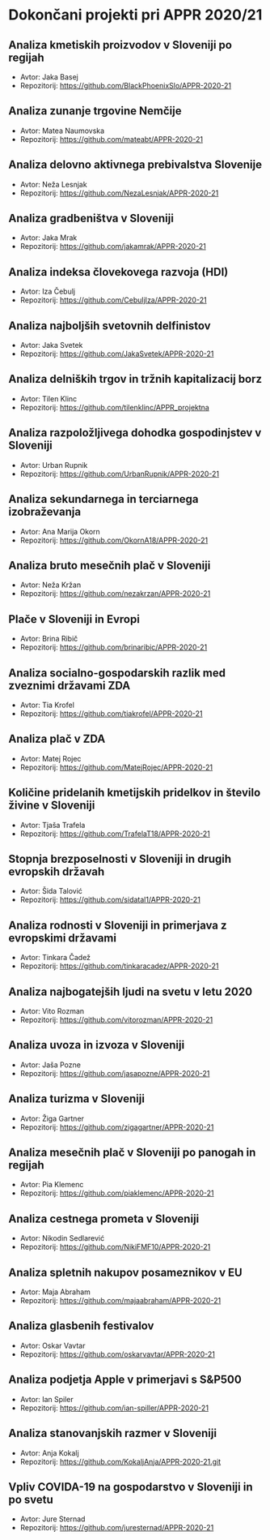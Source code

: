 # Dokončani projekti pri APPR 2020/21

## Analiza kmetiskih proizvodov v Sloveniji po regijah
* Avtor: Jaka Basej
* Repozitorij: https://github.com/BlackPhoenixSlo/APPR-2020-21

## Analiza zunanje trgovine Nemčije
* Avtor: Matea Naumovska
* Repozitorij: https://github.com/mateabt/APPR-2020-21

## Analiza delovno aktivnega prebivalstva Slovenije
* Avtor: Neža Lesnjak
* Repozitorij: https://github.com/NezaLesnjak/APPR-2020-21

## Analiza gradbeništva v Sloveniji
* Avtor: Jaka Mrak
* Repozitorij: https://github.com/jakamrak/APPR-2020-21

## Analiza indeksa človekovega razvoja (HDI)
* Avtor: Iza Čebulj
* Repozitorij: https://github.com/CebuljIza/APPR-2020-21

## Analiza najboljših svetovnih delfinistov
* Avtor: Jaka Svetek
* Repozitorij: https://github.com/JakaSvetek/APPR-2020-21

## Analiza delniških trgov in tržnih kapitalizacij borz
* Avtor: Tilen Klinc
* Repozitorij: https://github.com/tilenklinc/APPR_projektna

## Analiza razpoložljivega dohodka gospodinjstev v Sloveniji
* Avtor: Urban Rupnik
* Repozitorij: https://github.com/UrbanRupnik/APPR-2020-21

## Analiza sekundarnega in terciarnega izobraževanja
* Avtor: Ana Marija Okorn
* Repozitorij: https://github.com/OkornA18/APPR-2020-21

## Analiza bruto mesečnih plač v Sloveniji
* Avtor: Neža Kržan
* Repozitorij: https://github.com/nezakrzan/APPR-2020-21

## Plače v Sloveniji in Evropi
* Avtor: Brina Ribič
* Repozitorij: https://github.com/brinaribic/APPR-2020-21

## Analiza socialno-gospodarskih razlik med zveznimi državami ZDA
* Avtor: Tia Krofel
* Repozitorij: https://github.com/tiakrofel/APPR-2020-21

## Analiza plač v ZDA
* Avtor: Matej Rojec
* Repozitorij: https://github.com/MatejRojec/APPR-2020-21

## Količine pridelanih kmetijskih pridelkov in število živine v Sloveniji
* Avtor: Tjaša Trafela
* Repozitorij: https://github.com/TrafelaT18/APPR-2020-21

## Stopnja brezposelnosti v Sloveniji in drugih evropskih državah
* Avtor: Šida Talović
* Repozitorij: https://github.com/sidatal1/APPR-2020-21

## Analiza rodnosti v Sloveniji in primerjava z evropskimi državami
* Avtor: Tinkara Čadež
* Repozitorij: https://github.com/tinkaracadez/APPR-2020-21

## Analiza najbogatejših ljudi na svetu v letu 2020
* Avtor: Vito Rozman
* Repozitorij: https://github.com/vitorozman/APPR-2020-21

## Analiza uvoza in izvoza v Sloveniji
* Avtor: Jaša Pozne
* Repozitorij: https://github.com/jasapozne/APPR-2020-21

## Analiza turizma v Sloveniji
* Avtor: Žiga Gartner
* Repozitorij: https://github.com/zigagartner/APPR-2020-21

## Analiza mesečnih plač v Sloveniji po panogah in regijah
* Avtor: Pia Klemenc
* Repozitorij: https://github.com/piaklemenc/APPR-2020-21

## Analiza cestnega prometa v Sloveniji
* Avtor: Nikodin Sedlarević
* Repozitorij: https://github.com/NikiFMF10/APPR-2020-21

## Analiza spletnih nakupov posameznikov v EU
* Avtor: Maja Abraham
* Repozitorij: https://github.com/majaabraham/APPR-2020-21

## Analiza glasbenih festivalov
* Avtor: Oskar Vavtar
* Repozitorij: https://github.com/oskarvavtar/APPR-2020-21

## Analiza podjetja Apple v primerjavi s S&P500
* Avtor: Ian Spiler
* Repozitorij: https://github.com/ian-spiller/APPR-2020-21

## Analiza stanovanjskih razmer v Sloveniji
* Avtor: Anja Kokalj
* Repozitorij: https://github.com/KokaljAnja/APPR-2020-21.git

## Vpliv COVIDA-19 na gospodarstvo v Sloveniji in po svetu
* Avtor: Jure Sternad
* Repozitorij: https://github.com/juresternad/APPR-2020-21
